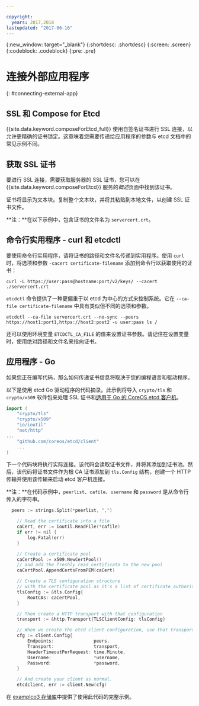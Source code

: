 ```yaml
---

copyright:
  years: 2017,2018
lastupdated: "2017-06-16"
---
```


{:new_window: target="_blank"}
{:shortdesc: .shortdesc}
{:screen: .screen}
{:codeblock: .codeblock}
{:pre: .pre}

# 连接外部应用程序
{: #connecting-external-app}

## SSL 和 Compose for Etcd

{{site.data.keyword.composeForEtcd_full}} 使用自签名证书进行 SSL 连接，以允许更精确的证书锁定。这意味着您需要传递给应用程序的参数与 etcd 文档中的常见示例不同。

## 获取 SSL 证书

要进行 SSL 连接，需要获取服务器的 SSL 证书，您可以在 {{site.data.keyword.composeForEtcd}} 服务的*概述*页面中找到该证书。

证书将显示为文本块。复制整个文本块，并将其粘贴到本地文件，以创建 SSL 证书文件。

**注：**在以下示例中，包含证书的文件名为 `servercert.crt`。

## 命令行实用程序 - curl 和 etcdctl

要使用命令行实用程序，请将证书的路径和文件名传递到实用程序。使用 `curl` 时，将选项和参数 `-cacert certificate-filename` 添加到命令行以获取使用的证书：

```shell
curl -L https://user:pass@hostname:port/v2/keys/ --cacert ./servercert.crt

```

`etcdctl` 命令提供了一种更偏重于以 etcd 为中心的方式来控制系统。它在 `--ca-file certificate-filename` 中具有类似但不同的选项和参数。

```shell
etcdctl --ca-file servercert.crt --no-sync --peers https://host1:port1,https://host2:post2 -u user:pass ls /

```

还可以使用环境变量 `ETCDCTL_CA_FILE` 的值来设置证书参数。请记住在设置变量时，使用绝对路径和文件名来指向证书。

## 应用程序 - Go

如果您正在编写代码，那么如何传递证书信息将取决于您的编程语言和驱动程序。 

以下是使用 etcd Go 驱动程序的代码摘录。此示例将导入 `crypto/tls` 和 `crypto/x509` 软件包来处理 SSL 证书和[适用于 Go 的 CoreOS etcd 客户机](https://godoc.org/github.com/coreos/etcd/client)。

```go
import (
	"crypto/tls"
	"crypto/x509"
	"io/ioutil"
	"net/http"
...
	"github.com/coreos/etcd/client"
	...
)
```

下一个代码块将执行实际连接。该代码会读取证书文件，并将其添加到证书池。然后，该代码将证书文件作为根 CA 证书添加到 `tls.Config` 结构，创建一个 HTTP 传输并使用该传输来启动 etcd 客户机连接。

**注：**在代码示例中，`peerlist`、`cafile`、`username` 和 `password` 是从命令行传入的字符串。


```go
  peers := strings.Split(*peerlist, ",")

	// Read the certificate into a file
	caCert, err := ioutil.ReadFile(*cafile)
	if err != nil {
		log.Fatal(err)
	}

	// Create a certificate pool
	caCertPool := x509.NewCertPool()
	// and add the freshly read certificate to the new pool
	caCertPool.AppendCertsFromPEM(caCert)

	// Create a TLS configuration structure
	// with the certificate pool as it's a list of certificate authorities
	tlsConfig := &tls.Config{
		RootCAs: caCertPool,
	}

	// Then create a HTTP transport with that configuration
	transport := &http.Transport{TLSClientConfig: tlsConfig}

	// When we create the etcd client configuration, use that transport
	cfg := client.Config{
		Endpoints:               peers,
		Transport:               transport,
		HeaderTimeoutPerRequest: time.Minute,
		Username:                *username,
		Password:                *password,
	}

	// And create your client as normal. 
	etcdclient, err := client.New(cfg)
```

在 [examplco3 存储库](https://github.com/compose-ex/examplco3)中提供了使用此代码的完整示例。
